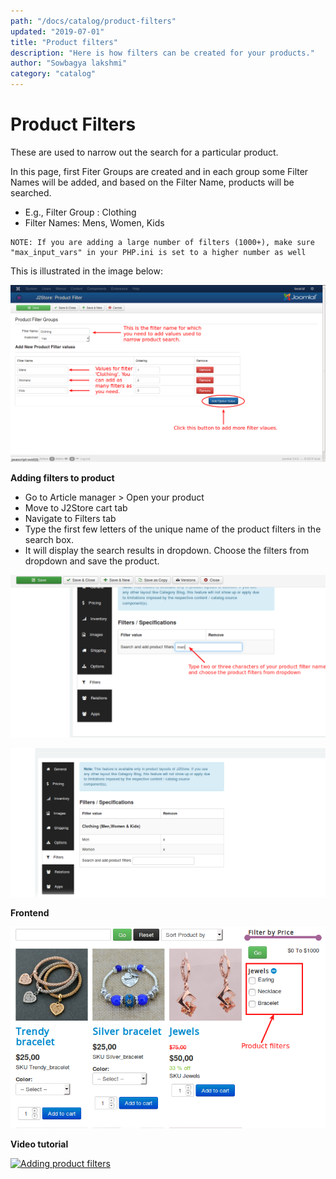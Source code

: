 ```yaml
---
path: "/docs/catalog/product-filters"
updated: "2019-07-01"
title: "Product filters"
description: "Here is how filters can be created for your products."
author: "Sowbagya lakshmi"
category: "catalog"
---
```

# Product Filters

These are used to narrow out the search for a particular product.

In this page, first Fiter Groups are created and in each group some Filter Names will be added, and based on the Filter Name, products will be searched.

- E.g., Filter Group : Clothing
- Filter Names: Mens, Women, Kids

```
NOTE: If you are adding a large number of filters (1000+), make sure "max_input_vars" in your PHP.ini is set to a higher number as well
```

This is illustrated in the image below:

![Adding a new filter](../../images/catalog/product-filters/product_filters_add_new.png)

**Adding filters to product**

- Go to Article manager > Open your product
- Move to J2Store cart tab
- Navigate to Filters tab
- Type the first few letters of the unique name of the product filters in the search box.
- It will display the search results in dropdown. Choose the filters from dropdown and save the product.

![Adding a filter to the product](../../images/catalog/product-filters/product_filter_add_in_pro.png)

![Adding product filters](../../images/catalog/product-filters/product_filter_add_in_pro_search.png)

**Frontend**

![Frontend](../../images/catalog/product-filters/product_filter_front.png)

**Video tutorial**

[![Adding product filters](https://img.youtube.com/vi/51J1UkeRu3Y/0.jpg)](https://youtu.be/Fyt_KP48Uwo "Adding product filters")
